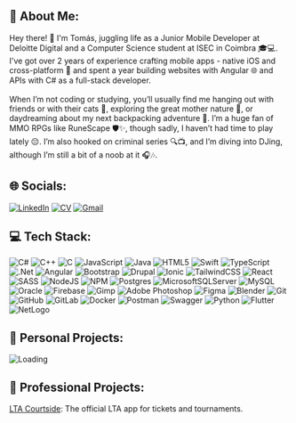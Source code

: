 ## 💫 About Me:
Hey there! 👋 I'm Tomás, juggling life as a Junior Mobile Developer at Deloitte Digital and a Computer Science student at ISEC in Coimbra 🎓💻. I've got over 2 years of experience crafting mobile apps - native iOS and cross-platform 📱 and spent a year building websites with Angular 🌐 and APIs with C# as a full-stack developer.<br><br> When I’m not coding or studying, you’ll usually find me hanging out with friends or with their cats 🐾, exploring the great mother nature 🌳, or daydreaming about my next backpacking adventure 🎒. I’m a huge fan of MMO RPGs like RuneScape 🛡️✨, though sadly, I haven’t had time to play lately 😔. I’m also hooked on criminal series 🔍📺, and I’m diving into DJing, although I’m still a bit of a noob at it 🎧🎶.

## 🌐 Socials:
[![LinkedIn](https://img.shields.io/badge/LinkedIn-Connect-blue?logo=linkedin&logoColor=white)](https://linkedin.com/in/martinscampostomas)
[![CV](https://img.shields.io/badge/CV-Download-blue?logo=files&logoColor=white)]()
[![Gmail](https://img.shields.io/badge/Gmail-Email%20Me-blue?logo=gmail&logoColor=white)](mailto:martinscampostomas@gmail.com)

## 💻 Tech Stack:
![C#](https://img.shields.io/badge/c%23-%23239120.svg?style=flat&logo=csharp&logoColor=white) ![C++](https://img.shields.io/badge/c++-%2300599C.svg?style=flat&logo=c%2B%2B&logoColor=white) ![C](https://img.shields.io/badge/c-%2300599C.svg?style=flat&logo=c&logoColor=white) ![JavaScript](https://img.shields.io/badge/javascript-%23323330.svg?style=flat&logo=javascript&logoColor=%23F7DF1E) ![Java](https://img.shields.io/badge/java-%23ED8B00.svg?style=flat&logo=openjdk&logoColor=white) ![HTML5](https://img.shields.io/badge/html5-%23E34F26.svg?style=flat&logo=html5&logoColor=white) ![Swift](https://img.shields.io/badge/swift-F54A2A?style=flat&logo=swift&logoColor=white) ![TypeScript](https://img.shields.io/badge/typescript-%23007ACC.svg?style=flat&logo=typescript&logoColor=white) ![.Net](https://img.shields.io/badge/.NET-5C2D91?style=flat&logo=.net&logoColor=white) ![Angular](https://img.shields.io/badge/angular-%23DD0031.svg?style=flat&logo=angular&logoColor=white) ![Bootstrap](https://img.shields.io/badge/bootstrap-%238511FA.svg?style=flat&logo=bootstrap&logoColor=white) ![Drupal](https://img.shields.io/badge/drupal-%230678BE.svg?style=flat&logo=drupal&logoColor=white) ![Ionic](https://img.shields.io/badge/Ionic-%233880FF.svg?style=flat&logo=Ionic&logoColor=white) ![TailwindCSS](https://img.shields.io/badge/tailwindcss-%2338B2AC.svg?style=flat&logo=tailwind-css&logoColor=white) ![React](https://img.shields.io/badge/react-%2320232a.svg?style=flat&logo=react&logoColor=%2361DAFB) ![SASS](https://img.shields.io/badge/SASS-hotpink.svg?style=flat&logo=SASS&logoColor=white) ![NodeJS](https://img.shields.io/badge/node.js-6DA55F?style=flat&logo=node.js&logoColor=white) ![NPM](https://img.shields.io/badge/NPM-%23CB3837.svg?style=flat&logo=npm&logoColor=white) ![Postgres](https://img.shields.io/badge/postgres-%23316192.svg?style=flat&logo=postgresql&logoColor=white) ![MicrosoftSQLServer](https://img.shields.io/badge/Microsoft%20SQL%20Server-CC2927?style=flat&logo=microsoft%20sql%20server&logoColor=white) ![MySQL](https://img.shields.io/badge/mysql-4479A1.svg?style=flat&logo=mysql&logoColor=white) ![Oracle](https://img.shields.io/badge/Oracle-F80000?style=flat&logo=oracle&logoColor=white) ![Firebase](https://img.shields.io/badge/firebase-a08021?style=flat&logo=firebase&logoColor=ffcd34) ![Gimp](https://img.shields.io/badge/Gimp-657D8B?style=flat&logo=gimp&logoColor=FFFFFF) ![Adobe Photoshop](https://img.shields.io/badge/adobe%20photoshop-%2331A8FF.svg?style=flat&logo=adobe%20photoshop&logoColor=white) ![Figma](https://img.shields.io/badge/figma-%23F24E1E.svg?style=flat&logo=figma&logoColor=white) ![Blender](https://img.shields.io/badge/blender-%23F5792A.svg?style=flat&logo=blender&logoColor=white) ![Git](https://img.shields.io/badge/git-%23F05033.svg?style=flat&logo=git&logoColor=white) ![GitHub](https://img.shields.io/badge/github-%23121011.svg?style=flat&logo=github&logoColor=white) ![GitLab](https://img.shields.io/badge/gitlab-%23181717.svg?style=flat&logo=gitlab&logoColor=white) ![Docker](https://img.shields.io/badge/docker-%230db7ed.svg?style=flat&logo=docker&logoColor=white) ![Postman](https://img.shields.io/badge/Postman-FF6C37?style=flat&logo=postman&logoColor=white) ![Swagger](https://img.shields.io/badge/-Swagger-%23Clojure?style=flat&logo=swagger&logoColor=white) ![Python](https://img.shields.io/badge/python-3670A0?style=flat&logo=python&logoColor=ffdd54) ![Flutter](https://img.shields.io/badge/Flutter-02569B?style=flat&logo=flutter&logoColor=white) ![NetLogo](https://img.shields.io/badge/NetLogo-78B4FF?style=flat&logo=netlogo&logoColor=white)

## 🎨 Personal Projects:  
![Loading](https://web.archive.org/web/20091027091141im_/http://www.geocities.com/oriol_l/simpsons/images/ITCHSCR.gif)
<!--
- **[Project Name](#)**: Brief description of what it does.  
- **[Project Name](#)**: Brief description of what it does.  
-->
## 🏢 Professional Projects:  
[LTA Courtside](https://apps.apple.com/gb/app/lta-courtside/id6741875070): The official LTA app for tickets and tournaments.
<!--
- **[App Name](#)**: Description of the app you developed.  
- **[App Name](#)**: Another app and its key functionality or purpose.
-->

